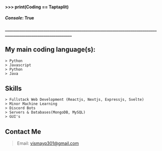 
#### >>> print(Coding == Taptaplit)
#### *Console*: True

#### ____________________________________________________________________________________________________________

## My main coding language(s):
```
> Python
> Javascript
> Python
> Java
```

## Skills
```
> Fullstack Web Development (Reactjs, Nextjs, Expressjs, Svelte)
> Minor Machine Learning
> Discord Bots
> Servers & Databases(MongoDB, MySQL)
> GUI's
```

## Contact Me
> Email: vismayp301@gmail.com

